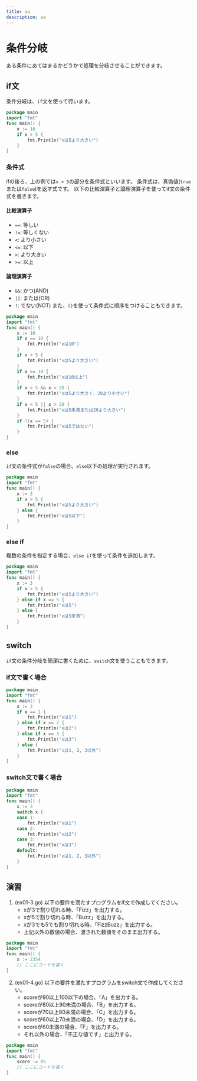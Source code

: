 ```yaml
---
title: aa
description: aa
---
```


# 条件分岐
ある条件にあてはまるかどうかで処理を分岐させることができます。
## if文
条件分岐は、`if`文を使って行います。

```go
package main
import "fmt"
func main() {
    x := 10
    if x > 5 {
        fmt.Println("xは5より大きい")
    }
}
```

### 条件式
ifの後ろ、上の例では`x > 5`の部分を条件式といいます。
条件式は、真偽値(`true`または`false`)を返す式です。
以下の比較演算子と論理演算子を使ってif文の条件式を書きます。
#### 比較演算子
- `==`: 等しい
- `!=`: 等しくない
- `<`: より小さい
- `<=`: 以下
- `>`: より大きい
- `>=`: 以上
#### 論理演算子
- `&&`: かつ(AND)
- `||`: または(OR)
- `!`: でない(NOT)
また、`()`を使って条件式に順序をつけることもできます。
```go
package main
import "fmt"
func main() {
    x := 10
    if x == 10 {
        fmt.Println("xは10")
    }
    if x > 5 {
        fmt.Println("xは5より大きい")
    }
    if x >= 10 {
        fmt.Println("xは10以上")
    }
    if x > 5 && x < 20 {
        fmt.Println("xは5より大きく、20より小さい")
    }
    if x < 5 || x > 20 {
        fmt.Println("xは5未満または20より大きい")
    }
    if !(x == 5) {
        fmt.Println("xは5ではない")
    }
}
```

### else
`if`文の条件式が`false`の場合、`else`以下の処理が実行されます。
```go
package main
import "fmt"
func main() {
    x := 3
    if x > 5 {
        fmt.Println("xは5より大きい")
    } else {
        fmt.Println("xは5以下")
    }
}
```

### else if
複数の条件を指定する場合、`else if`を使って条件を追加します。
```go
package main
import "fmt"
func main() {
    x := 3
    if x > 5 {
        fmt.Println("xは5より大きい")
    } else if x == 5 {
        fmt.Println("xは5")
    } else {
        fmt.Println("xは5未満")
    }
}
```

## switch
`if`文の条件分岐を簡潔に書くために、`switch`文を使うこともできます。
### if文で書く場合
```go
package main
import "fmt"
func main() {
    x := 3
    if x == 1 {
        fmt.Println("xは1")
    } else if x == 2 {
        fmt.Println("xは2")
    } else if x == 3 {
        fmt.Println("xは3")
    } else {
        fmt.Println("xは1, 2, 3以外")
    }
}
```
### switch文で書く場合
```go
package main
import "fmt"
func main() {
    x := 3
    switch x {
    case 1:
        fmt.Println("xは1")
    case 2:
        fmt.Println("xは2")
    case 3:
        fmt.Println("xは3")
    default:
        fmt.Println("xは1, 2, 3以外")
    }
}
```

## 演習
1. (ex01-3.go) 以下の要件を満たすプログラムをif文で作成してください。
   - xが3で割り切れる時、「Fizz」を出力する。
   - xが5で割り切れる時、「Buzz」を出力する。
   - xが3でも5でも割り切れる時、「FizzBuzz」を出力する。 
   - 上記以外の数値の場合、渡された数値をそのまま出力する。 
```go
package main
import "fmt"
func main() {
    x := 2354
    // ここにコードを書く
}
```

2. (ex01-4.go) 以下の要件を満たすプログラムをswitch文で作成してください。
   - scoreが90以上100以下の場合、「A」を出力する。
   - scoreが80以上90未満の場合、「B」を出力する。
   - scoreが70以上80未満の場合、「C」を出力する。
   - scoreが60以上70未満の場合、「D」を出力する。
   - scoreが60未満の場合、「F」を出力する。
   - それ以外の場合、「不正な値です」と出力する。
```go
package main
import "fmt"
func main() {
    score := 85
    // ここにコードを書く
}
```